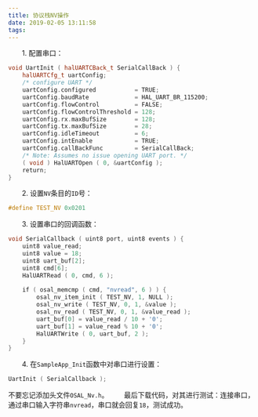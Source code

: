 ```yaml
---
title: 协议栈NV操作
date: 2019-02-05 13:11:58
tags:
---
```

&emsp;&emsp;1. 配置串口：

``` cpp
void UartInit ( halUARTCBack_t SerialCallBack ) {
    halUARTCfg_t uartConfig;
    /* configure UART */
    uartConfig.configured           = TRUE;
    uartConfig.baudRate             = HAL_UART_BR_115200;
    uartConfig.flowControl          = FALSE;
    uartConfig.flowControlThreshold = 128;
    uartConfig.rx.maxBufSize        = 128;
    uartConfig.tx.maxBufSize        = 28;
    uartConfig.idleTimeout          = 6;
    uartConfig.intEnable            = TRUE;
    uartConfig.callBackFunc         = SerialCallBack;
    /* Note: Assumes no issue opening UART port. */
    ( void ) HalUARTOpen ( 0, &uartConfig );
    return;
}
```

&emsp;&emsp;2. 设置`NV`条目的`ID`号：

``` cpp
#define TEST_NV 0x0201
```

&emsp;&emsp;3. 设置串口的回调函数：

``` cpp
void SerialCallback ( uint8 port, uint8 events ) {
    uint8 value_read;
    uint8 value = 18;
    uint8 uart_buf[2];
    uint8 cmd[6];
    HalUARTRead ( 0, cmd, 6 );
​
    if ( osal_memcmp ( cmd, "nvread", 6 ) ) {
        osal_nv_item_init ( TEST_NV, 1, NULL );
        osal_nv_write ( TEST_NV, 0, 1, &value );
        osal_nv_read ( TEST_NV, 0, 1, &value_read );
        uart_buf[0] = value_read / 10 + '0';
        uart_buf[1] = value_read % 10 + '0';
        HalUARTWrite ( 0, uart_buf, 2 );
    }
}
```

&emsp;&emsp;4. 在`SampleApp_Init`函数中对串口进行设置：

``` cpp
UartInit ( SerialCallback );
```

不要忘记添加头文件`OSAL_Nv.h`。
&emsp;&emsp;最后下载代码，对其进行测试：连接串口，通过串口输入字符串`nvread`，串口就会回复`18`，测试成功。